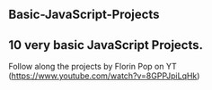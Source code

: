 ## Basic-JavaScript-Projects
10 very basic JavaScript Projects.
---
Follow along the projects by Florin Pop on YT (https://www.youtube.com/watch?v=8GPPJpiLqHk)
